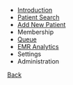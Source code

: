 * [Introduction](https://github.com/hmislk/hmis/wiki/EHR-%E2%80%90-Introduction)
* [Patient Search](https://github.com/hmislk/hmis/wiki/Patient-Lookup-&-Registration)
* [Add New Patient](https://github.com/hmislk/hmis/wiki/Add-new-patient)
* Membership
* [Queue](https://github.com/hmislk/hmis/wiki/Clinical-Queue)
* [EMR Analytics](https://github.com/hmislk/hmis/wiki/EMR-Analytics)
* Settings
* Administration



[Back](https://github.com/hmislk/hmis/wiki/User-Manual)

